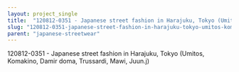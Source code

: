 ```yaml
---
layout: project_single
title:  "120812-0351 - Japanese street fashion in Harajuku, Tokyo (Umitos, Komakino, Damir doma, Trussardi, Mawi, Juun.j)"
slug: "120812-0351-japanese-street-fashion-in-harajuku-tokyo-umitos-komakino-damir-doma-trussardi-mawi-juun"
parent: "japanese-streetwear"
---
```

120812-0351 - Japanese street fashion in Harajuku, Tokyo (Umitos, Komakino, Damir doma, Trussardi, Mawi, Juun.j)